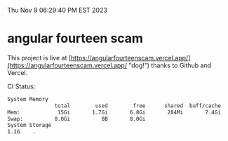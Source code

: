 Thu Nov  9 06:29:40 PM EST 2023

# angular fourteen scam


This project is live at [https://angularfourteenscam.vercel.app/](https://angularfourteenscam.vercel.app/ "dog!") thanks to Github and Vercel.

CI Status: 

```bash
System Memory
               total        used        free      shared  buff/cache   available
Mem:            15Gi       1.7Gi       6.8Gi       284Mi       7.4Gi        13Gi
Swap:          8.0Gi          0B       8.0Gi
System Storage
1.1G	.
```

